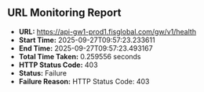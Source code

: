 ## URL Monitoring Report

- **URL:** https://api-gw1-prod1.fisglobal.com/gw/v1/health
- **Start Time:** 2025-09-27T09:57:23.233611
- **End Time:** 2025-09-27T09:57:23.493167
- **Total Time Taken:** 0.259556 seconds
- **HTTP Status Code:** 403
- **Status:** Failure
- **Failure Reason:** HTTP Status Code: 403
